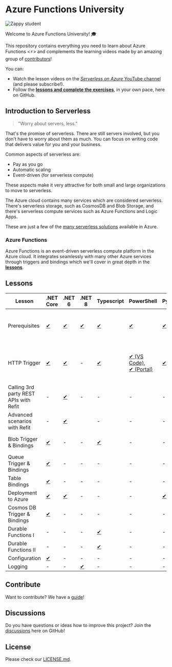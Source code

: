 # Azure Functions University

![Zappy student](./img/zappy-university-192.gif)

Welcome to Azure Functions University! 🎓

This repository contains everything you need to learn about Azure Functions &lt;⚡&gt; and complements the learning videos made by an amazing group of [contributors](https://github.com/marcduiker/azure-functions-university/graphs/contributors)!

You can:

* Watch the lesson videos on the [*Serverless on Azure* YouTube channel](https://bit.ly/az-func-uni-playlist) (and please subscribe!).
* Follow the [**lessons and complete the exercises**](lessons/README.md), in your own pace, here on GitHub.

## Introduction to Serverless

> "Worry about servers, less."

That's the promise of serverless. There are still servers involved, but you don't have to worry about them as much. You can focus on writing code that delivers value for you and your business.

Common aspects of serverless are:

* Pay as you go
* Automatic scaling
* Event-driven (for serverless compute)

These aspects make it very attractive for both small and large organizations to move to serverless.

The Azure cloud contains many services which are considered serverless. There's serverless storage, such as CosmosDB and Blob Storage, and there's serverless compute services such as Azure Functions and Logic Apps.

These are just a few of the [many serverless solutions](https://azure.microsoft.com/en-us/solutions/serverless/#overview) available in Azure.

### Azure Functions

Azure Functions is an event-driven serverless compute platform in the Azure cloud. It integrates seamlessly with many other Azure services through triggers and bindings which we'll cover in great depth in the [**lessons**](./lessons/README.md).

## Lessons

Lesson|.NET Core|.NET 6|.NET 8|Typescript|PowerShell|Python|Contributions by
|-|-|-|-|-|-|-|-
|Prerequisites|[✔](lessons/dotnetcore31/prerequisites/README.md)|[✔](lessons/dotnet6/prerequisites/README.md)|[✔](lessons/dotnet8/prerequisites/README.md)|[✔](lessons/typescript/prerequisites/README.md)|[✔](lessons/PowerShell/prerequisites/README.md)|[✔](lessons/python/prerequisites/README.md)|Marc, Gwyneth, Barbara, Christian, Dana
|HTTP Trigger|[✔](lessons/dotnetcore31/http/README.md)|[✔](lessons/dotnet6/http/README.md)|-|[✔](lessons/typescript/http/README.md)|[✔ (VS Code)](lessons/PowerShell/http/README.md), <br />[✔ (Portal)](lessons/PowerShell/http/http-lesson-powershell-portal.md)|[✔](lessons/python/http/README.md)|Marc, Gwyneth, Barbara, Caroline, Christian, Dana
|Calling 3rd party REST APIs with Refit|-|[✔](lessons/dotnet6/http-refit/README.md)|-|-|-|-|Maxime, Marc
|Advanced scenarios with Refit|-|[✔](lessons/dotnet6/http-refit-auth/README.md)||-|-|-|Maxime
|Blob Trigger & Bindings|[✔](lessons/dotnetcore31/blob/README.md)|-|-|[✔](lessons/typescript/blob/README.md)|-|-|Marc, Gwyneth, Christian
|Queue Trigger & Bindings|[✔](lessons/dotnetcore31/queue/README.md)|-|-|-|-|-|Marc
|Table Bindings|[✔](lessons/dotnetcore31/table/README.md)|-|-|-|-|-|Marc
|Deployment to Azure|[✔](lessons/dotnetcore31/deployment/README.md)|[✔](lessons/dotnet6/deployment/README.md)|-|-|-|[✔](lessons/python/http/http-lesson-deploy.md)|Marc, Dana
|Cosmos DB Trigger & Bindings|[✔](lessons/dotnetcore31/cosmosdb/README.md)|-|-|-|-|-|Gabriela, Marc
|Durable Functions I |-|-|-|[✔](lessons/typescript/durable-functions/chaining/README.md)|-|-|-|Christian, Marc
|Durable Functions II |-|-|-|[✔](lessons/typescript/durable-functions/advanced/README.md)|-|-|-|Christian, Marc
|Configuration|[✔](lessons/dotnetcore31/configuration/README.md)|-|-|-|-|-|Stacy, Marc
|Logging|-|-|[✔](lessons/dotnet8/logging/README.md)|-|-|-|Maxime, Marc

## Contribute

Want to contribute? We have a [guide](./CONTRIBUTING.md)!

## Discussions

Do you have questions or ideas how to improve this project? Join the [discussions](https://github.com/marcduiker/azure-functions-university/discussions) here on GitHub!

## License

Please check our [LICENSE.md](./LICENSE.md).
